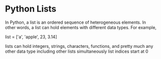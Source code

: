 # Python Lists
In Python, a list is an ordered sequence of heterogeneous elements. In other words, a list can hold elements with different data types. For example,

list = ['a', 'apple', 23, 3.14] 

lists can hold integers, strings, characters, functions, and pretty much any other data type including other lists simultaneously
list indices start at 0

